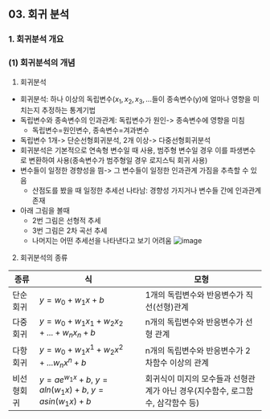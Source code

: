 ## 03. 회귀 분석
### 1. 회귀분석 개요
### (1) 회귀분석의 개념
1. 회귀분석
  * 회귀분석: 하나 이상의 독립변수($x_1, x_2, x_3,...$들이 종속변수(y)에 얼마나 영향을 미치는지 추정하는 통계기법
  * 독립변수와 종속변수의 인과관계: 독립변수가 원인-> 종속변수에 영향을 미침
    * 독립변수=원인변수, 종속변수=겨과변수
  * 독립변수 1개-> 단순선형회귀분석, 2개 이상-> 다중선형회귀분석
  * 회귀분석은 기본적으로 연속형 변수일 때 사용, 범주형 변수일 경우 이를 파생변수로 변환하여 사용(종속변수가 범주형일 경우 로지스틱 회귀 사용)
  * 변수들이 일정한 경향성을 띔-> 그 변수들이 일정한 인과관계 가짐을 추측할 수 있음
    * 산점도를 봤을 때 일정한 추세선 나타남: 경향성 가지거나 변수들 간에 인과관계 존재
  * 아래 그림을 볼때
    * 2번 그림은 선형적 추세
    * 3번 그림은 2차 곡선 추세
    * 나머지는 어떤 추세선을 나타낸다고 보기 어려움
![image](https://github.com/qlkdkd/2-winter/assets/71871927/8eeeba14-31e7-458f-b8f1-5aad51826c59)

2. 회귀분석의 종류

종류|식|모형
---|---|---
단순회귀|$y=w_0+w_1x+b$|1개의 독립변수와 반응변수가 직선(선형)관계
다중회귀|$y=w_0+w_1x_1+w_2x_2+...+w_nx_n+b$|n개의 독립변수와 반응변수가 선형 관계
다항회귀|$y=w_0+w_1x^1+w_2x^2+...w_nx^n+b$|n개의 독립변수와 반응변수가 2차함수 이상의 관계
비선형회귀|$y=ae^{w_1x}+b$, $y=aln(w_1x)+b$, $y=asin(w_1x)+b$|회귀식이 미지의 모수들과 선형관계가 아닌 경우(지수함수, 로그함수, 삼각함수 등)
